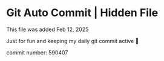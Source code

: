 # Git Auto Commit | Hidden File

This file was added Feb 12, 2025

Just for fun and keeping my daily git commit active 🤪

commit number: 590407
